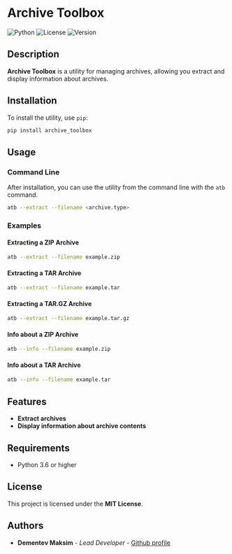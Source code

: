 # Archive Toolbox

![Python](https://img.shields.io/badge/Python-3.6%2B-blue)
![License](https://img.shields.io/badge/License-MIT-green)
![Version](https://img.shields.io/badge/Version-1.0-orange)

## Description

**Archive Toolbox** is a utility for managing archives, allowing you extract and display information about archives.

## Installation

To install the utility, use `pip`:

```sh
pip install archive_toolbox
```

## Usage

### Command Line

After installation, you can use the utility from the command line with the `atb` command.

```sh
atb --extract --filename <archive.type>
```

### Examples

#### Extracting a ZIP Archive

```sh
atb --extract --filename example.zip
```


#### Extracting a TAR Archive

```sh
atb --extract --filename example.tar
```

#### Extracting a TAR.GZ Archive

```sh
atb --extract --filename example.tar.gz
```
#### Info about a ZIP Archive

```sh
atb --info --filename example.zip
```

#### Info about a TAR Archive

```sh
atb --info --filename example.tar
```

## Features

- **Extract archives**
- **Display information about archive contents**

## Requirements

- Python 3.6 or higher

## License

This project is licensed under the **MIT License**.

## Authors

- **Dementev Maksim** - *Lead Developer* - [Github profile](https://github.com/idmaksim)


